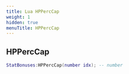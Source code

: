 ```yaml
---
title: Lua HPPercCap
weight: 1
hidden: true
menuTitle: HPPercCap
---
```

## HPPercCap
```lua
StatBonuses:HPPercCap(number idx); -- number
```